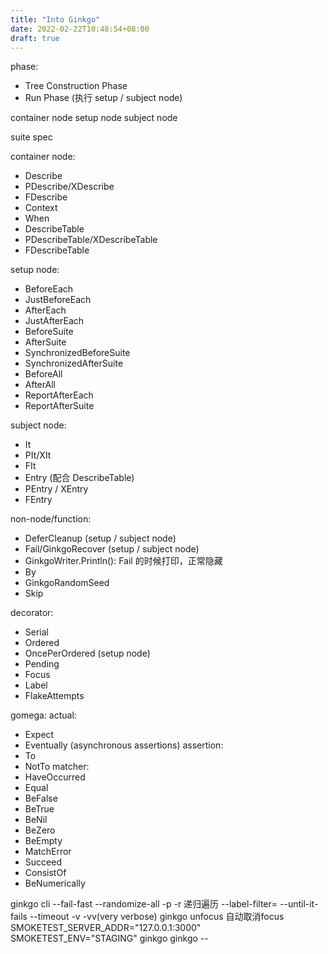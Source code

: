 ```yaml
---
title: "Into Ginkgo"
date: 2022-02-22T10:48:54+08:00
draft: true
---
```


phase:
- Tree Construction Phase 
- Run Phase (执行 setup / subject node)

container node
setup node
subject node

suite
spec

container node:
- Describe
- PDescribe/XDescribe
- FDescribe
- Context
- When
- DescribeTable
- PDescribeTable/XDescribeTable
- FDescribeTable

setup node:
- BeforeEach
- JustBeforeEach
- AfterEach
- JustAfterEach
- BeforeSuite
- AfterSuite
- SynchronizedBeforeSuite
- SynchronizedAfterSuite
- BeforeAll
- AfterAll
- ReportAfterEach
- ReportAfterSuite

subject node:
- It
- PIt/XIt
- FIt
- Entry (配合 DescribeTable)
- PEntry / XEntry
- FEntry

non-node/function:
- DeferCleanup (setup / subject node)
- Fail/GinkgoRecover (setup / subject node)
- GinkgoWriter.Println(): Fail 的时候打印，正常隐藏
- By
- GinkgoRandomSeed
- Skip

decorator:
- Serial
- Ordered
- OncePerOrdered (setup node)
- Pending
- Focus
- Label
- FlakeAttempts

gomega:
actual:
- Expect
- Eventually (asynchronous assertions)
assertion:
- To
- NotTo
matcher:
- HaveOccurred
- Equal
- BeFalse
- BeTrue
- BeNil
- BeZero
- BeEmpty
- MatchError
- Succeed
- ConsistOf
- BeNumerically

ginkgo cli
--fail-fast
--randomize-all
-p
-r 递归遍历
--label-filter=<string>
--until-it-fails
--timeout
-v
-vv(very verbose)
ginkgo unfocus 自动取消focus
SMOKETEST_SERVER_ADDR="127.0.0.1:3000" SMOKETEST_ENV="STAGING" ginkgo
ginkgo <GINKGO-FLAGS> <PACKAGES> -- <PASS-THROUGHS>